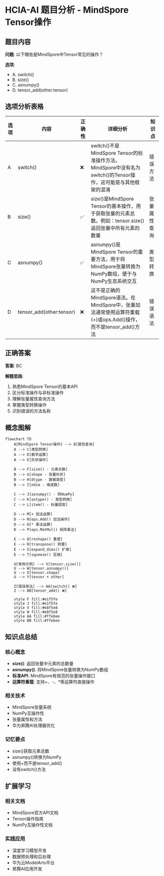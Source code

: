 # HCIA-AI 题目分析 - MindSpore Tensor操作

## 题目内容

**问题**: 以下哪些是MindSpore中Tensor常见的操作？

**选项**:
- A. switch()
- B. size()
- C. asnumpy()
- D. tensor_add(other:tensor)

## 选项分析表格

| 选项 | 内容 | 正确性 | 详细分析 | 知识点 |
|------|------|--------|----------|--------|
| A | switch() | ❌ | switch()不是MindSpore Tensor的标准操作方法。MindSpore中没有名为switch()的Tensor操作，这可能是与其他框架的混淆 | 错误方法 |
| B | size() | ✅ | size()是MindSpore Tensor的基本操作，用于获取张量的元素总数。例如：tensor.size()返回张量中所有元素的数量 | 张量属性查询 |
| C | asnumpy() | ✅ | asnumpy()是MindSpore Tensor的重要方法，用于将MindSpore张量转换为NumPy数组，便于与NumPy生态系统交互 | 类型转换 |
| D | tensor_add(other:tensor) | ❌ | 这不是正确的MindSpore语法。在MindSpore中，张量加法通常使用运算符重载(+)或ops.Add()操作，而不是tensor_add()方法 | 错误语法 |

## 正确答案
**答案**: BC

**解题思路**: 
1. 熟悉MindSpore Tensor的基本API
2. 区分标准操作与非标准操作
3. 理解张量属性查询方法
4. 掌握类型转换操作
5. 识别错误的方法名称

## 概念图解

```mermaid
flowchart TD
    A[MindSpore Tensor操作] --> B[属性查询]
    A --> C[类型转换]
    A --> D[数学运算]
    A --> E[形状操作]
    
    B --> F[size() - 元素总数]
    B --> G[shape - 张量形状]
    B --> H[dtype - 数据类型]
    B --> I[ndim - 维度数]
    
    C --> J[asnumpy() - 转NumPy]
    C --> K[astype() - 类型转换]
    C --> L[item() - 标量提取]
    
    D --> M[+ 加法运算]
    D --> N[ops.Add() 加法操作]
    D --> O[* 乘法运算]
    D --> P[ops.MatMul() 矩阵乘法]
    
    E --> Q[reshape() 重塑]
    E --> R[transpose() 转置]
    E --> S[expand_dims() 扩维]
    E --> T[squeeze() 压缩]
    
    U[常用示例] --> V[tensor.size()]
    U --> W[tensor.asnumpy()]
    U --> X[tensor.shape]
    U --> Y[tensor + other]
    
    Z[错误用法] --> AA[switch() ❌]
    Z --> BB[tensor_add() ❌]
    
    style F fill:#e1f5fe
    style J fill:#e1f5fe
    style V fill:#e8f5e8
    style W fill:#e8f5e8
    style AA fill:#ffebee
    style BB fill:#ffebee
```

## 知识点总结

### 核心概念
- **size()**: 返回张量中元素的总数量
- **asnumpy()**: 将MindSpore张量转换为NumPy数组
- **标准API**: MindSpore有规范的张量操作接口
- **运算符重载**: 支持+、-、*等运算符直接操作

### 相关技术
- MindSpore张量系统
- NumPy互操作性
- 张量属性和方法
- 华为昇腾AI处理器优化

### 记忆要点
- size()获取元素总数
- asnumpy()转换为NumPy
- 使用+而不是tensor_add()
- 没有switch()方法

## 扩展学习

### 相关文档
- MindSpore官方API文档
- Tensor操作指南
- NumPy互操作性文档

### 实践应用
- 深度学习模型开发
- 数据预处理和后处理
- 华为云ModelArts平台
- 昇腾AI应用开发